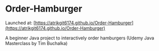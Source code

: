 # Order-Hamburger
 Launched at: [https://atrikgit6174.github.io/Order-Hamburger](https://atrikgit6174.github.io/Order-Hamburger)
 
 A beginner Java project to interactively order hamburgers (Udemy Java Masterclass by Tim Buchalka)
